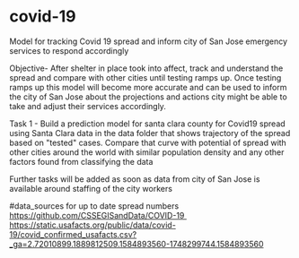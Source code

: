 # covid-19
Model for tracking Covid 19 spread and inform city of San Jose emergency services to respond accordingly

Objective- After shelter in place took into affect, track and understand the spread and compare with other cities until testing ramps up. Once testing ramps up this model will become more accurate and can be used to inform the city of San Jose about the projections and actions city might be able to take and adjust their services accordingly.

Task 1 -
Build a prediction model for santa clara county for Covid19 spread using Santa Clara data in the data folder that shows trajectory of the spread based on "tested" cases. Compare that curve with potential of spread with other cities around the world with similar population density and any other factors found from classifying the data


Further tasks will be added as soon as data from city of San Jose is available around staffing of the city workers

#data_sources for up to date spread numbers
https://github.com/CSSEGISandData/COVID-19 
https://static.usafacts.org/public/data/covid-19/covid_confirmed_usafacts.csv?_ga=2.72010899.1889812509.1584893560-1748299744.1584893560


